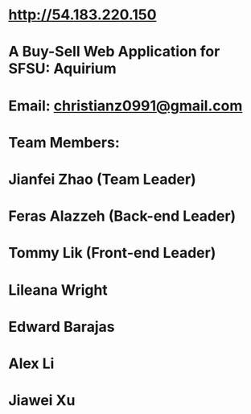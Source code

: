 # http://54.183.220.150
# A Buy-Sell Web Application for SFSU: Aquirium
# Email: christianz0991@gmail.com
# Team Members:
# Jianfei Zhao (Team Leader)
# Feras Alazzeh (Back-end Leader)
# Tommy Lik (Front-end Leader)
# Lileana Wright
# Edward Barajas
# Alex Li
# Jiawei Xu
